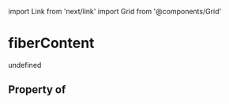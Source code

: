 import Link from 'next/link'
import Grid from '@components/Grid'

# fiberContent

undefined

## Property of



